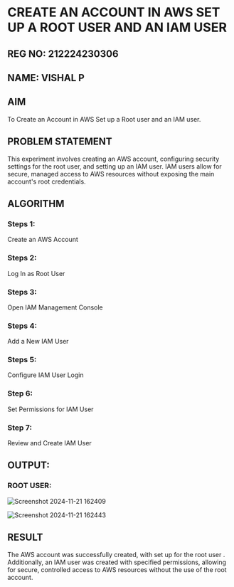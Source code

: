  # CREATE AN  ACCOUNT IN AWS SET UP A ROOT USER AND AN IAM USER 

  ## REG NO: 212224230306

  ## NAME: VISHAL P
  
## AIM
To Create an Account in AWS Set up a Root user and an IAM user.
## PROBLEM STATEMENT
This experiment involves creating an AWS account, configuring security settings for the root user, and setting up an IAM user. IAM users allow for secure, managed access to AWS resources without exposing the main account's root credentials.
       

## ALGORITHM
 ### Steps 1:
 Create an AWS Account
 ### Steps 2:
 Log In as Root User
 ### Steps 3:
 Open IAM Management Console
 ### Steps 4:
 Add a New IAM User
 ### Steps 5:
 Configure IAM User Login
 ### Step 6:
 Set Permissions for IAM User
 ### Step 7:
 Review and Create IAM User


## OUTPUT:

### ROOT USER:

![Screenshot 2024-11-21 162409](https://github.com/user-attachments/assets/9950491d-7a75-4359-a281-fc24f777d5ed)


![Screenshot 2024-11-21 162443](https://github.com/user-attachments/assets/0110336c-a475-4f13-a591-4dc6af539082)


## RESULT
The AWS account was successfully created, with set up for the root user . Additionally, an IAM user was created with specified permissions, allowing for secure, controlled access to AWS resources without the use of the root account. 


  


